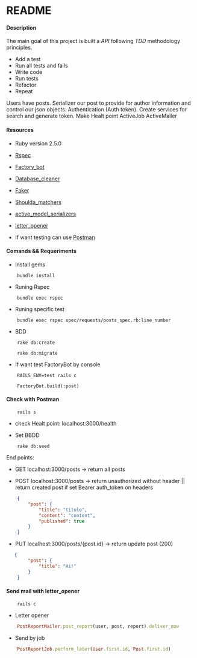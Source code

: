 # README

#### Description

The main goal of this project is built a *API* following *TDD* methodology principles.

- Add a test
- Run all tests and fails
- Write code
- Run tests
- Refactor
- Repeat

Users have posts.
Serializer our post to provide for author information and control our json objects.
Authentication (Auth token).
Create services for search and generate token.
Make Healt point
ActiveJob
ActiveMailer

#### Resources

- Ruby version 2.5.0

- [Rspec](https://github.com/rspec/rspec-rails)

- [Factory_bot](https://github.com/thoughtbot/factory_bot)

- [Database_cleaner](https://github.com/DatabaseCleaner/database_cleaner)

- [Faker](https://github.com/faker-ruby/faker)

- [Shoulda_matchers](https://github.com/thoughtbot/shoulda-matchers)

- [active_model_serializers](https://github.com/rails-api/active_model_serializers)

- [letter_opener](https://github.com/ryanb/letter_opener)

- If want testing can use [Postman](https://www.getpostman.com/)

#### Comands && Requeriments

- Install gems

```shellscript
    bundle install
```

- Runing Rspec

```shellscript
    bundle exec rspec
```

- Runing specific test

```shellscript
    bundle exec rspec spec/requests/posts_spec.rb:line_number
```

- BDD

```shellscript
    rake db:create
```
```shellscript
    rake db:migrate
```

- If want test FactoryBot by console

```shellscript
    RAILS_ENV=test rails c
```

```shellscript
    FactoryBot.build(:post)
```

#### Check with Postman

```shellscript
    rails s
```

- check Healt point: localhost:3000/health

- Set BBDD

```shellscript
    rake db:seed
```

End points:

- GET localhost:3000/posts -> return all posts

- POST localhost:3000/posts -> return unauthorized without header || return created post if set Bearer auth_token on headers

``` json
    {
        "post": {
            "title": "titulo",
            "content": "content",
            "published": true
        }	
    }
```

- PUT localhost:3000/posts/{post.id} -> return update post (200)

``` json
   {
        "post": {
            "title": "Hi!"
        }
    }
```

#### Send mail with letter_opener 

```shellscript
    rails c
```
- Letter opener

```ruby
    PostReportMailer.post_report(user, post, report).deliver_now
```

- Send by job 

```ruby
    PostReportJob.perform_later(User.first.id, Post.first.id)
```